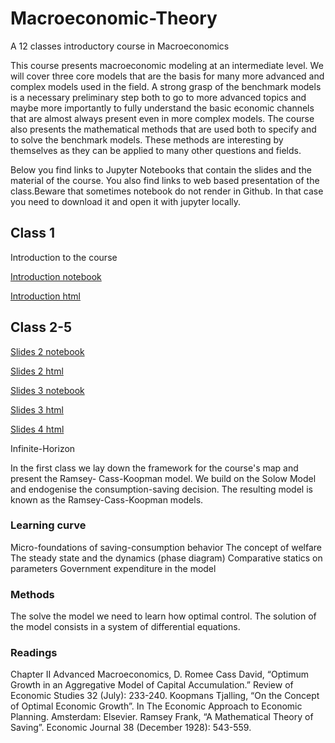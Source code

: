 # Macroeconomic-Theory
A 12 classes introductory course in Macroeconomics


This course presents macroeconomic modeling at an intermediate level. We will cover three core models that are the basis for many more advanced and complex models used in the field. A strong grasp of the benchmark models is a necessary preliminary step both to go to more advanced topics and maybe more importantly to fully understand the basic economic channels that are almost always present even in more complex models. The course also presents the mathematical methods that are used both to specify and to solve the benchmark models. These methods are interesting by themselves as they can be applied to many other questions and fields.

Below you find links to Jupyter Notebooks that contain the slides and the material of the course. You also find links to web based presentation of the class.Beware that sometimes notebook do not render in Github. In that case you need to download it and open it with jupyter locally.

## Class 1

Introduction to the course 

[Introduction notebook](https://github.com/hyperfra/Macroeconomic-Theory/blob/main/Classes/Class1.ipynb)

[Introduction html](https://hyperfra.github.io/MacroTheoryClass1/)

## Class 2-5

[Slides 2 notebook](https://github.com/hyperfra/Macroeconomic-Theory/blob/main/Classes/Class2.ipynb)

[Slides 2 html](https://hyperfra.github.io/MacroTheoryClass2/)

[Slides 3 notebook](https://github.com/hyperfra/Macroeconomic-Theory/blob/main/Classes/Class3.ipynb)

[Slides 3 html](https://hyperfra.github.io/MacroTheoryClass3/)

[Slides 4 html](https://hyperfra.github.io/MacroTheoryClass4/)


Infinite-Horizon

In the first class we lay down the framework for the course's map and present the Ramsey- Cass-Koopman model. We build on the Solow Model and endogenise the consumption-saving decision. The resulting model is known as the Ramsey-Cass-Koopman models.


### Learning curve

Micro-foundations of saving-consumption behavior
The concept of welfare
The steady state and the dynamics (phase diagram)
Comparative statics on parameters
Government expenditure in the model

### Methods
The solve the model we need to learn how optimal control. The solution of the model consists in a system of differential equations.


### Readings

Chapter II Advanced Macroeconomics, D. Romee
Cass David, “Optimum Growth in an Aggregative Model of Capital Accumulation.” Review of Economic Studies 32 (July): 233-240.
Koopmans Tjalling, “On the Concept of Optimal Economic Growth”. In The Economic Approach to Economic Planning. Amsterdam: Elsevier.
Ramsey Frank, “A Mathematical Theory of Saving”. Economic Journal 38 (December 1928): 543-559.
